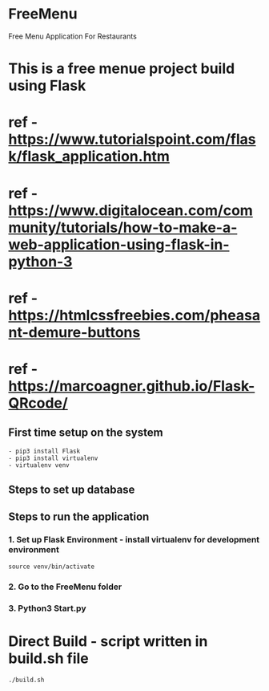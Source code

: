 # FreeMenu
Free Menu Application For Restaurants

# This is a free menue project build using Flask 

# ref - https://www.tutorialspoint.com/flask/flask_application.htm
# ref - https://www.digitalocean.com/community/tutorials/how-to-make-a-web-application-using-flask-in-python-3

<!-- Resources -->
<!-- Button -->
# ref - https://htmlcssfreebies.com/pheasant-demure-buttons

<!-- QR Code -->
# ref - https://marcoagner.github.io/Flask-QRcode/

## First time setup on the system
	- pip3 install Flask
	- pip3 install virtualenv
	- virtualenv venv

## Steps to set up database

## Steps to run the application
### 1. Set up Flask Environment - install virtualenv for development environment		

	source venv/bin/activate

### 2. Go to the FreeMenu folder

### 3. Python3 Start.py

# Direct Build - script written in build.sh file

	./build.sh



